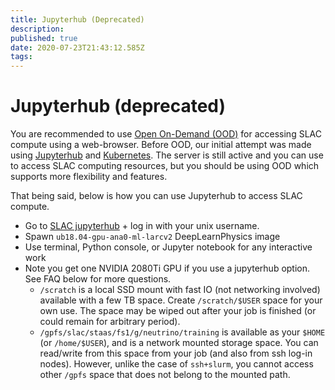 ```yaml
---
title: Jupyterhub (Deprecated)
description: 
published: true
date: 2020-07-23T21:43:12.585Z
tags: 
---
```


# Jupyterhub (deprecated)
You are recommended to use [Open On-Demand (OOD)](/guides/OOD/howto) for accessing SLAC compute using a web-browser. Before OOD, our initial attempt was made using [Jupyterhub](https://jupyterhub.readthedocs.io/en/stable/) and [Kubernetes](https://kubernetes.io). The server is still active and you can use to access SLAC computing resources, but you should be using OOD which supports more flexibility and features.

That being said, below is how you can use Jupyterhub to access SLAC compute.

* Go to [SLAC jupyterhub](https://jupyter.slac.stanford.edu/) + log in with your unix username.
* Spawn `ub18.04-gpu-ana0-ml-larcv2` DeepLearnPhysics image
* Use terminal, Python console, or Jupyter notebook for any interactive work
* Note you get one NVIDIA 2080Ti GPU if you use a jupyterhub option. See FAQ below for more questions.
  * `/scratch` is a local SSD mount with fast IO (not networking involved) available with a few TB space. Create `/scratch/$USER` space for your own use. The space may be wiped out after your job is finished (or could remain for arbitrary period).
  * `/gpfs/slac/staas/fs1/g/neutrino/training` is available as your `$HOME` (or `/home/$USER`), and is a network mounted storage space. You can read/write from this space from your job (and also from ssh log-in nodes). However, unlike the case of `ssh+slurm`, you cannot access other `/gpfs` space that does not belong to the mounted path.

